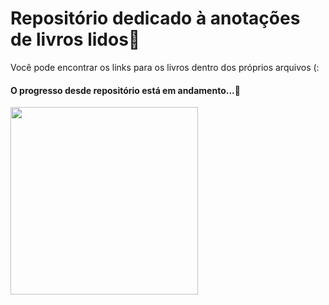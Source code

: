 # Repositório dedicado à anotações de livros lidos🔱

 Você pode encontrar os links para os livros dentro dos próprios arquivos (:


#### O progresso desde repositório está em andamento...🚧
<img src="https://media3.giphy.com/media/kZhvGXpT7bOsltxydL/giphy.gif?cid=ecf05e478fc1gpp8g5i1tzt1kqaf31fd9lt6t44yxznc97lc&rid=giphy.gif&ct=g" width="300">

